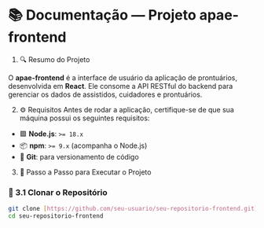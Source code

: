 # 📚 Documentação — Projeto apae-frontend

1. 🔍 Resumo do Projeto

O **apae-frontend** é a interface de usuário da aplicação de prontuários, desenvolvida em **React**. Ele consome a API RESTful do backend para gerenciar os dados de assistidos, cuidadores e prontuários.

 2. ⚙️ Requisitos
Antes de rodar a aplicação, certifique-se de que sua máquina possui os seguintes requisitos:

- 🟩 **Node.js**: `>= 18.x`
- 📦 **npm**: `>= 9.x` (acompanha o Node.js)
- 🧬 **Git**: para versionamento de código

3. 🚀 Passo a Passo para Executar o Projeto

### 🧾 3.1 Clonar o Repositório

```bash
git clone [https://github.com/seu-usuario/seu-repositorio-frontend.git](https://github.com/seu-usuario/seu-repositorio-frontend.git)
cd seu-repositorio-frontend
